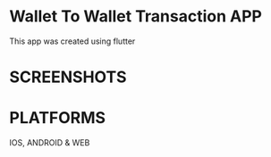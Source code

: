 # Wallet To Wallet Transaction APP
This app was created using flutter

# SCREENSHOTS

# PLATFORMS
IOS, ANDROID & WEB
